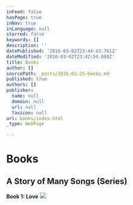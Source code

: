 ```yaml
---
inFeed: false
hasPage: true
inNav: true
inLanguage: null
starred: false
keywords: []
description: ''
datePublished: '2016-03-02T23:44:43.761Z'
dateModified: '2016-03-02T23:42:54.068Z'
title: Books
author: []
sourcePath: _posts/2016-02-25-books.md
published: true
authors: []
publisher:
  name: null
  domain: null
  url: null
  favicon: null
url: books/index.html
_type: WebPage

---
```

# Books

## A Story of Many Songs (Series)

**Book 1: Love**
![](https://s3-us-west-2.amazonaws.com/the-grid-img/p/3f0ca4d1d157b1358fc685feb4d5a0b3ebb9c43e.jpg)